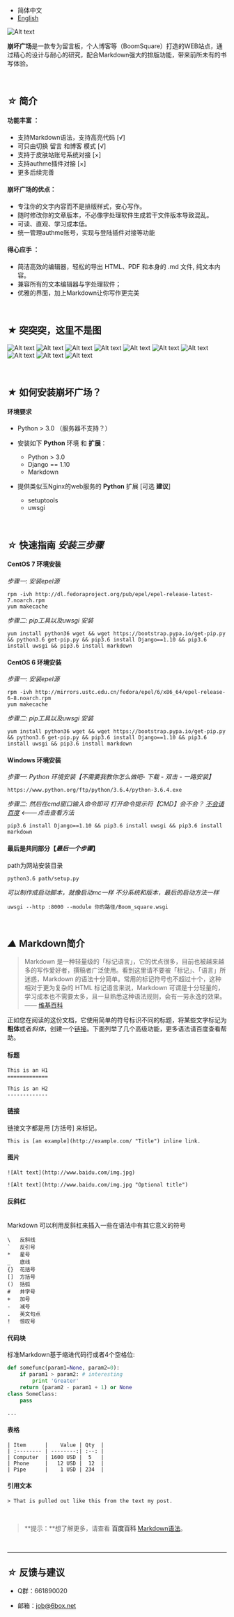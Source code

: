 * 简体中文
* [English]()


![Alt text](img/log.png)
  
  
**崩坏广场**是一款专为留言板，个人博客等（BoomSquare）打造的WEB站点，通过精心的设计与耐心的研究，配合Markdown强大的排版功能，带来前所未有的书写体验。

<br>

## *☆* 简介

#### **功能丰富** ：

* 支持Markdown语法，支持高亮代码 [√]
* 可只由切换 留言 和博客 模式 [√]
* 支持于皮肤站账号系统对接 [×]
* 支持authme插件对接 [×]
* 更多后续完善


#### **崩坏广场的优点**：

* 专注你的文字内容而不是排版样式，安心写作。
* 随时修改你的文章版本，不必像字处理软件生成若干文件版本导致混乱。
* 可读、直观、学习成本低。
* 统一管理authme账号，实现与登陆插件对接等功能


#### **得心应手** ：

* 简洁高效的编辑器，轻松的导出 HTML、PDF 和本身的 .md 文件, 纯文本内容。
* 兼容所有的文本编辑器与字处理软件；
* 优雅的界面，加上Markdown让你写作更完美

<br>

## *★* 突突突，这里不是图
![Alt text](img/1.png)
![Alt text](img/2.png)
![Alt text](img/3.png)
![Alt text](img/4.png)
![Alt text](img/5.png)
![Alt text](img/6.png)
![Alt text](img/7.png)
![Alt text](img/8.png)
![Alt text](img/9.png)
![Alt text](img/10.png)

<br>

## *★* 如何安装崩坏广场？

#### 环境要求

* Python > 3.0 （服务器不支持？）
* 安装如下 **Python** 环境 和 **扩展**：

    * Python > 3.0
    * Django == 1.10
    * Markdown

* 提供类似玉Nginx的web服务的 **Python** 扩展 [可选 **建议**]
    * setuptools
    * uwsgi

<br>

## *☆* 快速指南 *安装三步骤*

#### CentOS 7 环境安装

*步骤一: 安装epel源*

    rpm -ivh http://dl.fedoraproject.org/pub/epel/epel-release-latest-7.noarch.rpm
    yum makecache
 
*步骤二: pip工具以及uwsgi 安装*

    yum install python36 wget && wget https://bootstrap.pypa.io/get-pip.py && python3.6 get-pip.py && pip3.6 install Django==1.10 && pip3.6 install uwsgi && pip3.6 install markdown


#### CentOS 6 环境安装

*步骤一: 安装epel源*

    rpm -ivh http://mirrors.ustc.edu.cn/fedora/epel/6/x86_64/epel-release-6-8.noarch.rpm
    yum makecache

*步骤二: pip工具以及uwsgi 安装*

    yum install python36 wget && wget https://bootstrap.pypa.io/get-pip.py && python3.6 get-pip.py && pip3.6 install Django==1.10 && pip3.6 install uwsgi && pip3.6 install markdown



#### Windows 环境安装

*步骤一: Python 环境安装【不需要我教你怎么做吧- 下载 - 双击 - 一路安装】*

    https://www.python.org/ftp/python/3.6.4/python-3.6.4.exe

*步骤二: 然后在cmd窗口输入命令即可*
*打开命令提示符【CMD】会不会？ [不会请百度](https://zhidao.baidu.com/question/189306369.html "不会请百度") <---点击查看方法*
 
    pip3.6 install Django==1.10 && pip3.6 install uwsgi && pip3.6 install markdown


#### 最后是共同部分【*最后一个步骤*】
path为网站安装目录

    python3.6 path/setup.py

*可以制作成启动脚本，就像启动mc一样*
*不分系统和版本，最后的启动方法一样*

    uwsgi --http :8000 --module 你的路径/Boom_square.wsgi

<br>

## *▲* Markdown简介

> Markdown 是一种轻量级的「标记语言」，它的优点很多，目前也被越来越多的写作爱好者，撰稿者广泛使用。看到这里请不要被「标记」、「语言」所迷惑，Markdown 的语法十分简单。常用的标记符号也不超过十个，这种相对于更为复杂的 HTML 标记语言来说，Markdown 可谓是十分轻量的，学习成本也不需要太多，且一旦熟悉这种语法规则，会有一劳永逸的效果。—— [维基百科][1]

正如您在阅读的这份文档，它使用简单的符号标识不同的标题，将某些文字标记为**粗体**或者*斜体*，创建一个[链接][1]。下面列举了几个高级功能，更多语法请百度查看帮助。 


#### 标题

	This is an H1
	=============

	This is an H2
	-------------


#### 链接

链接文字都是用 [方括号] 来标记。

    This is [an example](http://example.com/ "Title") inline link.


#### 图片

    ![Alt text](http://www.baidu.com/img.jpg)

    ![Alt text](http://www.baidu.com/img.jpg "Optional title")


#### 反斜杠
<br>
Markdown 可以利用反斜杠来插入一些在语法中有其它意义的符号

	\   反斜线
	`   反引号
	*   星号
	_   底线
	{}  花括号
	[]  方括号
	()  括弧
	#   井字号
	+   加号
	-   减号
	.   英文句点
	!   惊叹号


#### 代码块

标准Markdown基于缩进代码行或者4个空格位:

``` python
def somefunc(param1=None, param2=0):
    if param1 > param2: # interesting
        print 'Greater'
    return (param2 - param1 + 1) or None
class SomeClass:
    pass

...
```


#### 表格
	| Item      |    Value | Qty  |
	| :-------- | --------:| :--: |
	| Computer  | 1600 USD |  5   |
	| Phone     |   12 USD |  12  |
	| Pipe      |    1 USD | 234  |


#### 引用文本
	> That is pulled out like this from the text my post.

<br>

> **提示：**想了解更多，请查看 **百度百科** [Markdown语法][2]。

<br>

-----

## *☆* 反馈与建议
- Q群：661890020
- 邮箱：job@6box.net




  [1]: https://www.jianshu.com/p/82e730892d42
  [2]: https://www.jianshu.com/p/82e730892d42
